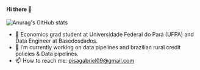 #### Hi there 👋 

<!--
**folhesgabriel/folhesgabriel** is a ✨ _special_ ✨ repository because its `README.md` (this file) appears on your GitHub profile.

Here are some ideas to get you started:

- 🔭 I’m currently working on ...
- 🌱 I’m currently learning ...
- 👯 I’m looking to collaborate on ...
- 🤔 I’m looking for help with ...
- 📫 How to reach me: ...
-->



![Anurag's GitHub stats](https://github-readme-stats.vercel.app/api?username=folhesgabriel&show_icons=true&theme=tokyonight)

- 🌱 Economics grad student at Universidade Federal do Pará (UFPA) and Data Engineer at Basedosdados. 
- 🔭 I’m currently working on data pipelines and brazilian rural credit policies & Data pipelines. 
- 📫 How to reach me: pisagabriel09@gmail.com
